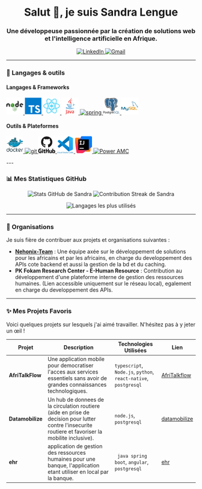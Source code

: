 <h1 align="center">
  Salut 👋, je suis Sandra Lengue
</h1>
<h3 align="center">
  Une développeuse passionnée par la création de solutions web et l'intelligence artificielle en Afrique.
</h3>

<p align="center">
  <a href="https://www.linkedin.com/in/sandra-lengue-138a99291/" target="_blank">
    <img src="https://img.shields.io/badge/LinkedIn-0077B5?style=for-the-badge&logo=linkedin&logoColor=white" alt="LinkedIn"/>
  </a>
  <a href="mailto:lenguesandra@gmail.com">
    <img src="https://img.shields.io/badge/Gmail-D14836?style=for-the-badge&logo=gmail&logoColor=white" alt="Gmail"/>
  </a>
</p>

---

### 🚀 Langages & outils

#### Langages & Frameworks
<p align="left">
  <a href="https://nodejs.org" target="_blank" rel="noreferrer">
    <img src="https://raw.githubusercontent.com/devicons/devicon/master/icons/nodejs/nodejs-original-wordmark.svg" alt="nodejs" width="45" height="45"/>
  </a>
  <a href="https://www.typescriptlang.org/" target="_blank" rel="noreferrer">
    <img src="https://raw.githubusercontent.com/devicons/devicon/master/icons/typescript/typescript-original.svg" alt="typescript" width="45" height="45"/>
  </a>
  <a href="https://reactnative.dev/" target="_blank" rel="noreferrer">
    <img src="https://raw.githubusercontent.com/devicons/devicon/master/icons/react/react-original.svg" alt="react native" width="45" height="45"/>
  </a>
  <a href="https://www.java.com" target="_blank" rel="noreferrer">
    <img src="https://raw.githubusercontent.com/devicons/devicon/master/icons/java/java-original-wordmark.svg" alt="java" width="45" height="45"/>
  </a>
  <a href="https://spring.io/" target="_blank" rel="noreferrer">
    <img src="https://www.vectorlogo.zone/logos/springio/springio-icon.svg" alt="spring" width="45" height="45"/>
  </a>
  <a href="https://www.postgresql.org" target="_blank" rel="noreferrer">
    <img src="https://raw.githubusercontent.com/devicons/devicon/master/icons/postgresql/postgresql-original-wordmark.svg" alt="postgresql" width="45" height="45"/>
  </a>
  <a href="https://www.mysql.com/" target="_blank" rel="noreferrer">
    <img src="https://raw.githubusercontent.com/devicons/devicon/master/icons/mysql/mysql-original-wordmark.svg" alt="mysql" width="45" height="45"/>
  </a>
</p>

#### Outils & Plateformes
<p align="left">
  <a href="https://www.docker.com/" target="_blank" rel="noreferrer">
    <img src="https://raw.githubusercontent.com/devicons/devicon/master/icons/docker/docker-original-wordmark.svg" alt="docker" width="45" height="45"/>
  </a>
  <a href="https://git-scm.com/" target="_blank" rel="noreferrer">
    <img src="https://www.vectorlogo.zone/logos/git-scm/git-scm-icon.svg" alt="git" width="45" height="45"/>
  </a>
  <a href="https://github.com/" target="_blank" rel="noreferrer">
      <img src="https://raw.githubusercontent.com/devicons/devicon/master/icons/github/github-original-wordmark.svg" alt="github" width="45" height="45"/>
  </a>
  <a href="https://code.visualstudio.com/" target="_blank" rel="noreferrer">
    <img src="https://raw.githubusercontent.com/devicons/devicon/master/icons/vscode/vscode-original-wordmark.svg" alt="vscode" width="45" height="45"/>
  </a>
    <a href="https://www.jetbrains.com/idea/" target="_blank" rel="noreferrer">
    <img src="https://raw.githubusercontent.com/devicons/devicon/master/icons/intellij/intellij-original.svg" alt="intellij" width="45" height="45"/>
  </a>
  <a href="https://www.sap.com/products/powerdesigner-data-modeling-tools.html" target="_blank" rel="noreferrer">
    <img src="https://img.shields.io/badge/PowerAMC-0078D4?style=for-the-badge&logo=sap&logoColor=white" alt="Power AMC" />
  </a>
</p>
---

### 📊 Mes Statistiques GitHub

<p align="center">
  <img
    src="https://github-readme-stats.vercel.app/api?username=lengueSandra48&show_icons=true&locale=fr&theme=tokyonight"
    alt="Stats GitHub de Sandra"
    width="48%"
  />
  <img
    src="https://github-readme-streak-stats.herokuapp.com/?user=lengueSandra48&theme=tokyonight"
    alt="Contribution Streak de Sandra"
    width="48%"
  />
</p>
<p align="center">
  <img
    src="https://github-readme-stats.vercel.app/api/top-langs?username=lengueSandra48&layout=compact&langs_count=8&theme=tokyonight"
    alt="Langages les plus utilisés"
    width="48%"
  />
</p>

---

### 💼 Organisations

Je suis fière de contribuer aux projets et organisations suivantes :

- **[Nehonix-Team](https://github.com/Nehonix-Team)** : Une équipe axée sur le développement de solutions pour les africains et par les africains, en charge du developpement des APIs cote backend et aussi la gestion de la bd et du caching.
- **PK Fokam Research Center - E-Human Resource** : Contribution au développement d'une plateforme interne de gestion des ressources humaines. (Lien accessible uniquement sur le réseau local), egalement en charge du developpement des APIs.
---

### ✨ Mes Projets Favoris

Voici quelques projets sur lesquels j'ai aimé travailler. N'hésitez pas à y jeter un œil !

| Projet        | Description                                     | Technologies Utilisées      | Lien                                     |
|---------------|-------------------------------------------------|-----------------------------|------------------------------------------|
| **AfriTalkFlow** | Une application mobile pour democratiser l'acces aux services essentiels sans avoir de grandes connaissances technologiques.      | `typescript`, `Node.js`, `python`, `react-native`, `postgresql` | [AfriTalkflow](https://github.com/Nehonix-Team/AfriTalkFlow) |
| **Datamobilize** | Un hub de donnees de la circulation routiere (aide en prise de decision pour lutter contre l'insecurite routiere et favoriser la mobilite inclusive).      | `node.js`, `postgresql`        | [datamobilize](https://github.com/Kody-SAS/DataMobilizeAPI) |
| **ehr** | application de gestion des ressources humaines pour une banque, l'application etant utiliser en local par la banque.                        | ` java spring boot`, `angular`, `postgresql` | [ehr](#) |
